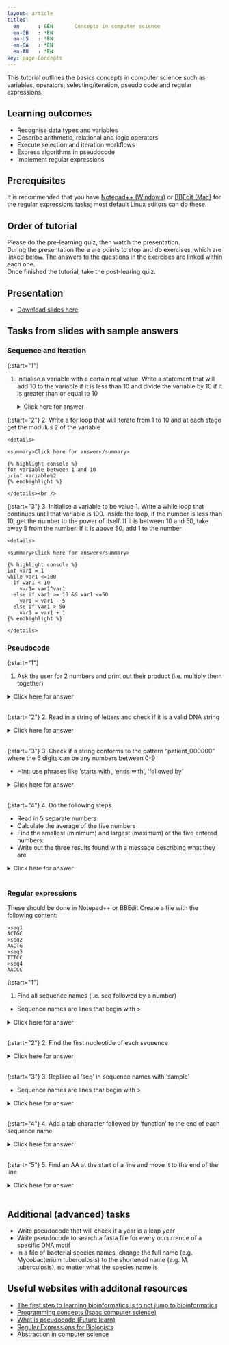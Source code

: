 ```yaml
---
layout: article
titles:
  en      : &EN       Concepts in computer science
  en-GB   : *EN
  en-US   : *EN
  en-CA   : *EN
  en-AU   : *EN
key: page-Concepts
---
```



This tutorial outlines the basics concepts in computer science such as variables, operators, selecting/iteration, pseudo code and regular expressions.<br />

## Learning outcomes
* Recognise data types and variables
* Describe arithmetic, relational and logic operators
* Execute selection and iteration workflows
* Express algorithms in pseudocode
* Implement regular expressions

## Prerequisites
It is recommended that you have [Notepad++ (Windows)](https://notepad-plus-plus.org/downloads/) or [BBEdit (Mac)](https://www.barebones.com/products/bbedit/) for the regular expressions tasks; most default Linux editors can do these.

## Order of tutorial

Please do the pre-learning quiz, then watch the presentation. <br />
During the presentation there are points to stop and do exercises, which are linked below. The answers to the questions in the exercises are linked within each one.<br />
Once finished the tutorial, take the post-learing quiz.<br />

## Presentation
* [Download slides here](https://conmeehan.github.io/PathogenDataCourse/SlideSets/ConceptsInComputerProgramming.pptx)

## Tasks from slides with sample answers
### Sequence and iteration
{:start="1"}
1. Initialise a variable with a certain real value. Write a statement that will add 10 to the variable if it is less than 10 and divide the variable by 10 if it is greater than or equal to 10

    <details> <summary>Click here for answer</summary>

    {% highlight console %}
    real var1 = 11.0
    if var1 < 10
      var1 = var1+10
    else
      var1 = var1/10 
    {% endhighlight %}

    </details>

{:start="2"}
2. Write a for loop that will iterate from 1 to 10 and at each stage get the modulus 2 of the variable

    <details>

    <summary>Click here for answer</summary>

    {% highlight console %}
    for variable between 1 and 10
    print variable%2 
    {% endhighlight %}

    </details><br />

{:start="3"}
3. Initialise a variable to be value 1. Write a while loop that continues until that variable is 100. Inside the loop, if the number is less than 10, get the number to the power of itself. If it is between 10 and 50, take away 5 from the number. If it is above 50, add 1 to the number

    <details>

    <summary>Click here for answer</summary>

    {% highlight console %}
    int var1 = 1
    while var1 <=100
      if var1 < 10
        var1= var1^var1
      else if var1 >= 10 && var1 <=50
        var1 = var1 - 5
      else if var1 > 50
        var1 = var1 + 1 
    {% endhighlight %}

    </details>

### Pseudocode
{:start="1"}
1. Ask the user for 2 numbers and print out their product (i.e. multiply them together)
<details><summary>Click here for answer</summary>

{% highlight console %}
Prompt user to enter a number
  Store number in variable1
 Prompt user for a second number
  Store number in variable2
 Multiply variable1 and variable2
  Store answer in variable3
 Print variable3 to screen 
{% endhighlight %}

</details><br />

{:start="2"}
2. Read in a string of letters and check if it is a valid DNA string
<details><summary>Click here for answer</summary>

{% highlight console %}
Read in a string from the user or file
  Store in variable1
Loop through by going letter by letter through the string
  Check if the letter is an A, C, G or T (case insensitive)
  If not, stop
 If the loop  finishes without stopping early, it is a valid DNA string 
{% endhighlight %}

</details><br />

{:start="3"}
3. Check if a string conforms to the pattern “patient_000000” where the 6 digits can be any numbers between 0-9
  - Hint: use phrases like ‘starts with’, ‘ends with’, ‘followed by’
<details><summary>Click here for answer</summary>

{% highlight console %}
Store string in a variable
Check if variable starts with "patient_" and is followed by six digits
Check that the string ends after these 6 digits
{% endhighlight %}

</details><br />

{:start="4"}
4. Do the following steps
  - Read in 5 separate numbers
  - Calculate the average of the five numbers
  - Find the smallest (minimum) and largest (maximum) of the five entered numbers.
  - Write out the three results found with a message describing what they are
<details><summary>Click here for answer</summary>

{% highlight console %}
Create 5 real type variables and store numbers in each
Add all five numbers to each other and divide that answer by 5 to get the average
  print to screen "This is the average of the five numbers" followed by the answer
Starting with the first number, store it in a variable called minimum
Now go number by number through the other 4 and at each number check if it is smaller than the number stored in minimum
  If so, replace the number stored in minimum by that number
Once finished, print to screen "The minimum of the 5 numbers is" followed by the number stored in the minimum variable
Starting with the first number, store it in a variable called mamimum
Now go number by number through the other 4 and at each number check if it is larger than the number stored in maximum
  If so, replace the number stored in maximum by that number
Once finished, print to screen "The maximum of the 5 numbers is" followed by the number stored in the maximum variable
{% endhighlight %}

</details><br />

### Regular expressions
These should be done in Notepad++ or BBEdit
Create a file with the following content:
```
>seq1
ACTGC
>seq2
AACTG
>seq3
TTTCC
>seq4
AACCC
```
{:start="1"}
1. Find all sequence names (i.e. seq followed by a number)
  - Sequence names are lines that begin with >

<details><summary>Click here for answer</summary>

{% highlight console %}
Find:
^>.*
{% endhighlight %}

</details><br />

{:start="2"}
2. Find the first nucleotide of each sequence
<details><summary>Click here for answer</summary>

{% highlight console %}
Find:
^[^>]
{% endhighlight %}

</details><br />

{:start="3"}
3. Replace all ‘seq’ in sequence names with ‘sample’
  - Sequence names are lines that begin with >
<details><summary>Click here for answer</summary>

{% highlight console %}
Find:
^>seq
Replace:
>sample
{% endhighlight %}

</details><br />

{:start="4"}
4. Add a tab character followed by ‘function’ to the end of each sequence name
<details><summary>Click here for answer</summary>

{% highlight console %}
Find:
^(>.*)
Replace:
\1\tfunction
{% endhighlight %}

</details><br />

{:start="5"}
5. Find an AA at the start of a line and move it to the end of the line
<details><summary>Click here for answer</summary>

{% highlight console %}
Find:
^(AA)(.*)$
Replace:
\2\1
{% endhighlight %}

</details><br />


## Additional (advanced) tasks
* Write pseudocode that will check if a year is a leap year
* Write pseudocode to search a fasta file for every occurrence of a specific DNA motif
* In a file of bacterial species names, change the full name (e.g. Mycobacterium tuberculosis) to the shortened name (e.g. M. tuberculosis), no matter what the species name is

## Useful websites with additonal resources
* [The first step to learning bioinformatics is to not jump to bioinformatics](https://towardsdatascience.com/the-first-step-to-learning-bioinformatics-is-to-not-jump-to-bioinformatics-2e958f7b811a)
* [Programming concepts (Isaac computer science)](https://isaaccomputerscience.org/topics/programming_concepts?examBoard=all&stage=all)
* [What is pseudocode (Future learn)](https://www.futurelearn.com/info/courses/block-to-text-based-programming/0/steps/39492)
* [Regular Expressions for Biologists](https://carpentries-incubator.github.io/regex-novice-biology/)
* [Abstraction in computer science](https://www.happykhan.com/posts/abstraction-in-computer-science/)
